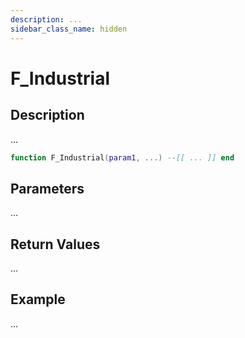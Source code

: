 ```yaml
---
description: ...
sidebar_class_name: hidden
---
```


# F_Industrial

## Description

...

```lua
function F_Industrial(param1, ...) --[[ ... ]] end
```

## Parameters

...

## Return Values

...

## Example

...

